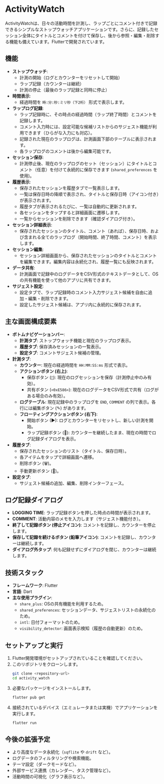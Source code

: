 # ActivityWatch

ActivityWatchは、日々の活動時間を計測し、ラップごとにコメント付きで記録できるシンプルなストップウォッチアプリケーションです。さらに、記録したセッション全体にタイトルとコメントを付けて保存し、後から参照・編集・削除する機能も備えています。Flutterで開発されています。

## 機能

* **ストップウォッチ**:
    * 計測の開始（ログとカウンターをリセットして開始）
    * ラップ記録（カウンターは継続）
    * 計測の停止（最後のラップ記録と同時に停止）
* **時間表示**:
    * 経過時間を `時:分:秒:ミリ秒（下2桁）` 形式で表示します。
* **ラップログ記録**:
    * ラップ記録時に、その時点の経過時間（ラップ終了時間）とコメントを記録します。
    * コメント入力時には、設定可能な候補リストからのサジェスト機能が利用できます（ひらがな入力にも対応）。
    * 記録された現在のラップログは、計測画面下部のテーブルに表示されます。
    * 各ラップログのコメントは後から編集可能です。
* **セッション保存**:
    * 計測停止後、現在のラップログのセット（セッション）にタイトルとコメント（任意）を付けて永続的に保存できます (`shared_preferences` を使用)。
* **履歴表示**:
    * 保存されたセッションを履歴タブで一覧表示します。
    * 一覧は保存日時の降順で表示され、タイトルと保存日時（アイコン付き）が表示されます。
    * 履歴タブが表示されるたびに、一覧は自動的に更新されます。
    * 各セッションをタップすると詳細画面に遷移します。
    * 一覧からセッションを削除できます（確認ダイアログ付き）。
* **セッション詳細表示**:
    * 保存されたセッションのタイトル、コメント（あれば）、保存日時、および含まれる全てのラップログ（開始時間、終了時間、コメント）を表示します。
* **セッション編集**:
    * セッション詳細画面から、保存されたセッションのタイトルとコメントを編集できます。編集内容は永続化され、履歴一覧にも反映されます。
* **データ共有**:
    * 計測画面で記録中のログデータをCSV形式のテキストデータとして、OSの共有機能を使って他のアプリに共有できます。
* **サジェスト設定**:
    * 設定タブで、ラップ記録時のコメント入力サジェスト候補を自由に追加・編集・削除できます。
    * 設定したサジェスト候補は、アプリ内に永続的に保存されます。

## 主な画面構成要素

* **ボトムナビゲーションバー**:
    * **計測タブ**: ストップウォッチ機能と現在のラップログ表示。
    * **履歴タブ**: 保存済みセッションの一覧表示。
    * **設定タブ**: コメントサジェスト候補の管理。
* **計測タブ**:
    * **カウンター**: 現在の経過時間を `HH:MM:SS:ms` 形式で表示。
    * **アクションボタン (右上)**:
        * 保存ボタン (`💾`): 現在のログセッションを保存（計測停止中のみ有効）。
        * 共有ボタン (`<0xE586>`): 現在のログデータをCSV形式で共有（ログがある場合のみ有効）。
    * **ログテーブル**: 現在記録中のラップログを `END`, `COMMENT` の列で表示。各行には編集ボタン (✎) があります。
    * **フローティングアクションボタン (右下)**:
        * 開始ボタン (▶): ログとカウンターをリセットし、新しい計測を開始。
        * ラップ記録ボタン (🚩): カウンターを継続したまま、現在の時間でログ記録ダイアログを表示。
* **履歴タブ**:
    * 保存されたセッションのリスト（タイトル、保存日時）。
    * 各アイテムをタップで詳細画面へ遷移。
    * 削除ボタン (🗑️)。
    * 手動更新ボタン (🔄)。
* **設定タブ**:
    * サジェスト候補の追加、編集、削除インターフェース。

## ログ記録ダイアログ

* **LOGGING TIME**: ラップ記録ボタンを押した時点の時間が表示されます。
* **COMMENT**: 活動内容のメモを入力します（サジェスト機能付き）。
* **終了して記録ボタン (停止アイコン)**: コメントを記録し、カウンターを停止します。
* **保存して記録を続けるボタン (鉛筆アイコン)**: コメントを記録し、カウンターは継続します。
* **ダイアログ外タップ**: 何も記録せずにダイアログを閉じ、カウンターは継続します。

## 技術スタック

* **フレームワーク**: Flutter
* **言語**: Dart
* **主な使用プラグイン**:
    * `share_plus`: OSの共有機能を利用するため。
    * `shared_preferences`: セッションデータ、サジェストリストの永続化のため。
    * `intl`: 日付フォーマットのため。
    * `visibility_detector`: 画面表示検知（履歴の自動更新）のため。

## セットアップと実行

1.  Flutter開発環境がセットアップされていることを確認してください。
2.  このリポジトリをクローンします。
    ```bash
    git clone <repository-url>
    cd activity_watch
    ```
3.  必要なパッケージをインストールします。
    ```bash
    flutter pub get
    ```
4.  接続されているデバイス（エミュレータまたは実機）でアプリケーションを実行します。
    ```bash
    flutter run
    ```

## 今後の拡張予定

* より高度なデータ永続化（`sqflite` や `drift` など）。
* ログデータのフィルタリングや検索機能。
* テーマ設定（ダークモードなど）。
* 外部サービス連携（カレンダー、タスク管理など）。
* 活動時間の可視化（グラフ表示など）。